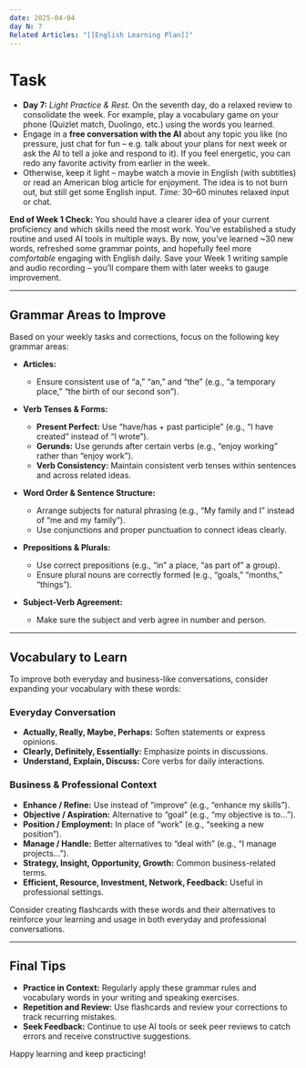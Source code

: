 ```yaml
---
date: 2025-04-04
day N: 7
Related Articles: "[[English Learning Plan]]"
---
```

# Task

- **Day 7:** _Light Practice & Rest._ On the seventh day, do a relaxed review to consolidate the week. For example, play a vocabulary game on your phone (Quizlet match, Duolingo, etc.) using the words you learned. 
- Engage in a **free conversation with the AI** about any topic you like (no pressure, just chat for fun – e.g. talk about your plans for next week or ask the AI to tell a joke and respond to it). If you feel energetic, you can redo any favorite activity from earlier in the week. 
- Otherwise, keep it light – maybe watch a movie in English (with subtitles) or read an American blog article for enjoyment. The idea is to not burn out, but still get some English input. _Time:_ 30–60 minutes relaxed input or chat.

**End of Week 1 Check:** 
You should have a clearer idea of your current proficiency and which skills need the most work. You’ve established a study routine and used AI tools in multiple ways. By now, you’ve learned ~30 new words, refreshed some grammar points, and hopefully feel more _comfortable_ engaging with English daily. Save your Week 1 writing sample and audio recording – you’ll compare them with later weeks to gauge improvement.

---

## Grammar Areas to Improve

Based on your weekly tasks and corrections, focus on the following key grammar areas:

- **Articles:**
  - Ensure consistent use of “a,” “an,” and “the” (e.g., “a temporary place,” “the birth of our second son”).

- **Verb Tenses & Forms:**
  - **Present Perfect:** Use “have/has + past participle” (e.g., “I have created” instead of “I wrote”).
  - **Gerunds:** Use gerunds after certain verbs (e.g., “enjoy working” rather than “enjoy work”).
  - **Verb Consistency:** Maintain consistent verb tenses within sentences and across related ideas.

- **Word Order & Sentence Structure:**
  - Arrange subjects for natural phrasing (e.g., “My family and I” instead of “me and my family”).
  - Use conjunctions and proper punctuation to connect ideas clearly.

- **Prepositions & Plurals:**
  - Use correct prepositions (e.g., “in” a place, “as part of” a group).
  - Ensure plural nouns are correctly formed (e.g., “goals,” “months,” “things”).

- **Subject-Verb Agreement:**
  - Make sure the subject and verb agree in number and person.

---

## Vocabulary to Learn

To improve both everyday and business-like conversations, consider expanding your vocabulary with these words:

### Everyday Conversation

- **Actually, Really, Maybe, Perhaps:** Soften statements or express opinions.
- **Clearly, Definitely, Essentially:** Emphasize points in discussions.
- **Understand, Explain, Discuss:** Core verbs for daily interactions.

### Business & Professional Context

- **Enhance / Refine:** Use instead of “improve” (e.g., “enhance my skills”).
- **Objective / Aspiration:** Alternative to “goal” (e.g., “my objective is to…”).
- **Position / Employment:** In place of “work” (e.g., “seeking a new position”).
- **Manage / Handle:** Better alternatives to “deal with” (e.g., “I manage projects…”).
- **Strategy, Insight, Opportunity, Growth:** Common business-related terms.
- **Efficient, Resource, Investment, Network, Feedback:** Useful in professional settings.

Consider creating flashcards with these words and their alternatives to reinforce your learning and usage in both everyday and professional conversations.

---

## Final Tips

- **Practice in Context:** Regularly apply these grammar rules and vocabulary words in your writing and speaking exercises.
- **Repetition and Review:** Use flashcards and review your corrections to track recurring mistakes.
- **Seek Feedback:** Continue to use AI tools or seek peer reviews to catch errors and receive constructive suggestions.

Happy learning and keep practicing!


